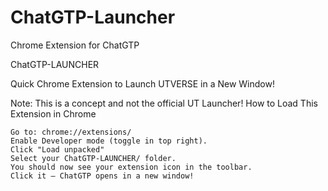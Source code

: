 # ChatGTP-Launcher
Chrome Extension for ChatGTP

ChatGTP-LAUNCHER

Quick Chrome Extension to Launch UTVERSE in a New Window!

Note: This is a concept and not the official UT Launcher! How to Load This Extension in Chrome

    Go to: chrome://extensions/
    Enable Developer mode (toggle in top right).
    Click "Load unpacked"
    Select your ChatGTP-LAUNCHER/ folder.
    You should now see your extension icon in the toolbar.
    Click it — ChatGTP opens in a new window!
